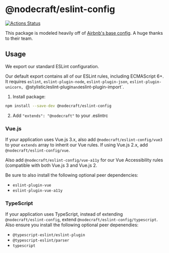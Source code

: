 # @nodecraft/eslint-config
[![Actions Status](https://github.com/nodecraft/eslint-config/workflows/Test/badge.svg)](https://github.com/nodecraft/eslint-config/actions)

This package is modeled heavily off of [Airbnb's base config](https://github.com/airbnb/javascript/tree/master/packages/eslint-config-airbnb-base). A huge thanks to their team.

## Usage

We export our standard ESLint configuration.

Our default export contains all of our ESLint rules, including ECMAScript 6+. It requires `eslint`, `eslint-plugin-node`, `eslint-plugin-json`, `eslint-plugin-unicorn, `@stylistic/eslint-plugin` and `eslint-plugin-import`.

1. Install package:

```sh
npm install --save-dev @nodecraft/eslint-config
```

2. Add `"extends": "@nodecraft"` to your .eslintrc

### Vue.js

If your application uses Vue.js 3.x, also add `@nodecraft/eslint-config/vue3` to your `extends` array to inherit our Vue rules. If using Vue.js 2.x, add `@nodecraft/eslint-config/vue`.

Also add `@nodecraft/eslint-config/vue-a11y` for our Vue Accessibility rules (compatible with both Vue.js 3 and Vue.js 2.

Be sure to also install the following optional peer dependencies:

- `eslint-plugin-vue`
- `eslint-plugin-vue-a11y`

### TypeScript

If your application uses TypeScript, instead of extending `@nodecraft/eslint-config`, extend `@nodecraft/eslint-config/typescript`. Also ensure you install the following optional peer depenendies:

- `@typescript-eslint/eslint-plugin`
- `@typescript-eslint/parser`
- `typescript`
